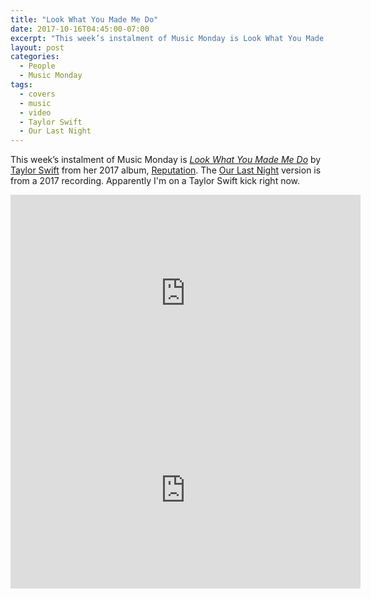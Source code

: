 ```yaml
---
title: "Look What You Made Me Do"
date: 2017-10-16T04:45:00-07:00
excerpt: "This week’s instalment of Music Monday is Look What You Made Me Do. The 2017 Taylor Swift original and a 2017 cover by Our Last Night."
layout: post
categories:
  - People
  - Music Monday
tags:
  - covers
  - music
  - video
  - Taylor Swift
  - Our Last Night
---
```

This week’s instalment of Music Monday is [_Look What You Made Me Do_](https://en.wikipedia.org/wiki/Look_What_You_Made_Me_Do) by [Taylor Swift](http://taylorswift.com/) from her 2017 album, [Reputation](https://en.wikipedia.org/wiki/Reputation_(Taylor_Swift_album)). The [Our Last Night](http://www.ourlastnight.com/) version is from a 2017 recording. Apparently I'm on a Taylor Swift kick right now.

<div class="video-container">
  <iframe width="560" height="315" src="https://www.youtube.com/embed/3tmd-ClpJxA" frameborder="0" allowfullscreen></iframe>
</div>

<div class="video-container">
  <iframe width="560" height="315" src="https://www.youtube.com/embed/ta40rNmAvOA" frameborder="0" allowfullscreen></iframe>
</div>
